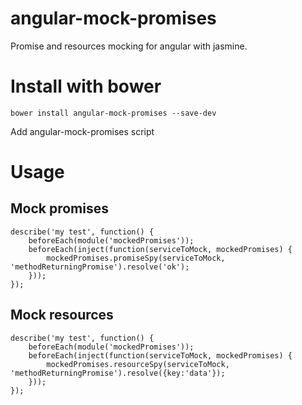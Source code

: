 angular-mock-promises
=====================

Promise and resources mocking for angular with jasmine.

# Install with bower

	bower install angular-mock-promises --save-dev

Add angular-mock-promises script

# Usage

## Mock promises

	describe('my test', function() {
		beforeEach(module('mockedPromises'));
		beforeEach(inject(function(serviceToMock, mockedPromises) {
			mockedPromises.promiseSpy(serviceToMock, 'methodReturningPromise').resolve('ok');
		}));
	});

## Mock resources

	describe('my test', function() {
		beforeEach(module('mockedPromises'));
		beforeEach(inject(function(serviceToMock, mockedPromises) {
			mockedPromises.resourceSpy(serviceToMock, 'methodReturningPromise').resolve({key:'data'});
		}));
	});









